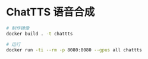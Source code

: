 # ChatTTS 语音合成

```sh
# 制作镜像
docker build . -t chattts

# 运行
docker run -ti --rm -p 8080:8080 --gpus all chattts
```
